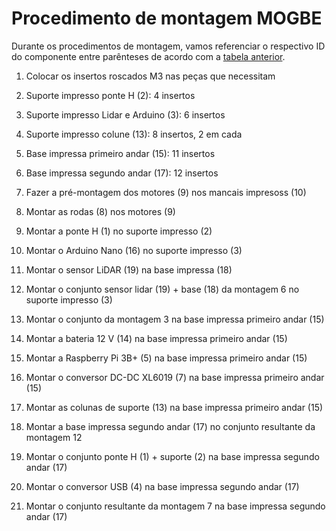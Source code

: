 # Procedimento de montagem MOGBE

Durante os procedimentos de montagem, vamos referenciar o respectivo ID do componente entre parênteses de acordo com a [tabela anterior](https://readthedocs.io/pt/latest/hardware/tabela_componentes.html).

1. Colocar os insertos roscados M3 nas peças que necessitam

2. Suporte impresso ponte H (2): 4 insertos

3. Suporte impresso Lidar e Arduino (3): 6 insertos

4. Suporte impresso colune (13): 8 insertos, 2 em cada

5. Base impressa primeiro andar (15): 11 insertos

6. Base impressa segundo andar (17): 12 insertos

7. Fazer a pré-montagem dos motores (9) nos mancais impresoss (10)

8. Montar as rodas (8) nos motores (9)

9. Montar a ponte H (1) no suporte impresso (2)

10. Montar o Arduino Nano (16) no suporte impresso (3)

11. Montar o sensor LiDAR (19) na base impressa (18)

12. Montar o conjunto sensor lidar (19) + base (18) da montagem 6 no suporte impresso (3)

13. Montar o conjunto da montagem 3 na base impressa primeiro andar (15)

14. Montar a bateria 12 V (14) na base impressa primeiro andar (15)

15. Montar a Raspberry Pi 3B+ (5) na base impressa primeiro andar (15)

16. Montar o conversor DC-DC XL6019 (7) na base impressa primeiro andar (15)

17. Montar as colunas de suporte (13) na base impressa primeiro andar (15)

18. Montar a base impressa segundo andar (17) no conjunto resultante da montagem 12

19. Montar o conjunto ponte H (1) + suporte (2) na base impressa segundo andar (17)

20. Montar o conversor USB (4) na base impressa segundo andar (17)

21. Montar o conjunto resultante da montagem 7 na base impressa segundo andar (17)